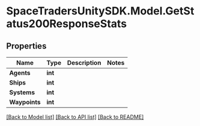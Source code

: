 # SpaceTradersUnitySDK.Model.GetStatus200ResponseStats

## Properties

Name | Type | Description | Notes
------------ | ------------- | ------------- | -------------
**Agents** | **int** |  | 
**Ships** | **int** |  | 
**Systems** | **int** |  | 
**Waypoints** | **int** |  | 

[[Back to Model list]](../README.md#documentation-for-models) [[Back to API list]](../README.md#documentation-for-api-endpoints) [[Back to README]](../README.md)

